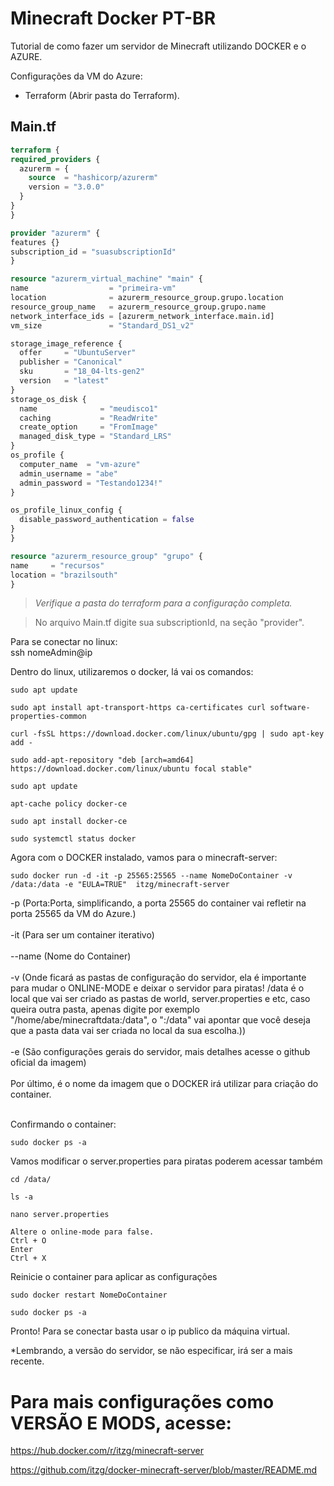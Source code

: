 # Minecraft Docker PT-BR
Tutorial de como fazer um servidor de Minecraft utilizando DOCKER e o AZURE.

Configurações da VM do Azure:
  - Terraform (Abrir pasta do Terraform). 
  
##  Main.tf 
  ```terraform
  terraform {
  required_providers {
    azurerm = {
      source  = "hashicorp/azurerm"
      version = "3.0.0"
    }
  }
}

provider "azurerm" {
  features {}
  subscription_id = "suasubscriptionId"
}

resource "azurerm_virtual_machine" "main" {
  name                  = "primeira-vm"
  location              = azurerm_resource_group.grupo.location
  resource_group_name   = azurerm_resource_group.grupo.name
  network_interface_ids = [azurerm_network_interface.main.id]
  vm_size               = "Standard_DS1_v2"

  storage_image_reference {
    offer     = "UbuntuServer"
    publisher = "Canonical"
    sku       = "18_04-lts-gen2"
    version   = "latest"
  }
  storage_os_disk {
    name              = "meudisco1"
    caching           = "ReadWrite"
    create_option     = "FromImage"
    managed_disk_type = "Standard_LRS"
  }
  os_profile {
    computer_name  = "vm-azure"
    admin_username = "abe"
    admin_password = "Testando1234!"
  }

  os_profile_linux_config {
    disable_password_authentication = false
  }
}

resource "azurerm_resource_group" "grupo" {
  name     = "recursos"
  location = "brazilsouth"
}

  ```
>*Verifique a pasta do terraform para a configuração completa.*

>No arquivo Main.tf digite sua subscriptionId, na seção "provider".

Para se conectar no linux:<br>
  ssh nomeAdmin@ip
  
Dentro do linux, utilizaremos o docker, lá vai os comandos:<br>
  ```
  sudo apt update
  ``` 
  ```
  sudo apt install apt-transport-https ca-certificates curl software-properties-common
  ```
  ```
  curl -fsSL https://download.docker.com/linux/ubuntu/gpg | sudo apt-key add -
  ```
  ```
  sudo add-apt-repository "deb [arch=amd64] https://download.docker.com/linux/ubuntu focal stable"
  ```
  ```
  sudo apt update
  ```
  ```
  apt-cache policy docker-ce
  ```
  ```
  sudo apt install docker-ce
  ```
  ```
  sudo systemctl status docker
  ```
  
Agora com o DOCKER instalado, vamos para o minecraft-server:<br>
   ```
   sudo docker run -d -it -p 25565:25565 --name NomeDoContainer -v /data:/data -e "EULA=TRUE"  itzg/minecraft-server 
  ```
  
  -p (Porta:Porta, simplificando, a porta 25565 do container vai refletir na porta 25565 da VM do Azure.)<br><br>
  -it (Para ser um container iterativo)<br><br>
  --name (Nome do Container)<br><br>
  -v (Onde ficará as pastas de configuração do servidor, ela é importante para mudar o ONLINE-MODE e deixar o servidor para piratas! /data é o local que vai ser criado as pastas de world, server.properties e etc, caso queira outra pasta, apenas digite por exemplo "/home/abe/minecraftdata:/data", o ":/data" vai apontar que você deseja que a pasta data vai ser criada no local da sua escolha.))<br><br>
  -e (São configurações gerais do servidor, mais detalhes acesse o github oficial da imagem)<br><br>
  Por último, é o nome da imagem que o DOCKER irá utilizar para criação do container.<br><br>
  
  Confirmando o container:
  ```
  sudo docker ps -a 
  ```
  
Vamos modificar o server.properties para piratas poderem acessar também<br>
  ```
  cd /data/
  ``` 
  ```
  ls -a 
  ```
  ```
  nano server.properties
  ```
  ```
  Altere o online-mode para false.
  Ctrl + O
  Enter
  Ctrl + X
  ```
Reinicie o container para aplicar as configurações
  ```
  sudo docker restart NomeDoContainer
  ```
  ```
  sudo docker ps -a
  ```
  
Pronto! Para se conectar basta usar o ip publico da máquina virtual. <br>

*Lembrando, a versão do servidor, se não especificar, irá ser a mais recente.

<h1>Para mais configurações como VERSÃO E MODS, acesse: </h1>

https://hub.docker.com/r/itzg/minecraft-server

https://github.com/itzg/docker-minecraft-server/blob/master/README.md
